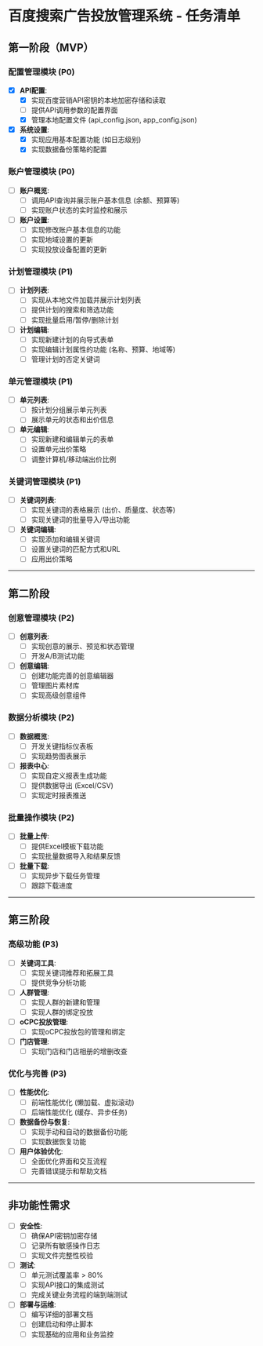 # 百度搜索广告投放管理系统 - 任务清单

## 第一阶段（MVP）

### 配置管理模块 (P0)
- [x] **API配置**:
  - [x] 实现百度营销API密钥的本地加密存储和读取
  - [ ] 提供API调用参数的配置界面
  - [x] 管理本地配置文件 (api_config.json, app_config.json)
- [x] **系统设置**:
  - [x] 实现应用基本配置功能 (如日志级别)
  - [x] 实现数据备份策略的配置

### 账户管理模块 (P0)
- [ ] **账户概览**:
  - [ ] 调用API查询并展示账户基本信息 (余额、预算等)
  - [ ] 实现账户状态的实时监控和展示
- [ ] **账户设置**:
  - [ ] 实现修改账户基本信息的功能
  - [ ] 实现地域设置的更新
  - [ ] 实现投放设备配置的更新

### 计划管理模块 (P1)
- [ ] **计划列表**:
  - [ ] 实现从本地文件加载并展示计划列表
  - [ ] 提供计划的搜索和筛选功能
  - [ ] 实现批量启用/暂停/删除计划
- [ ] **计划编辑**:
  - [ ] 实现新建计划的向导式表单
  - [ ] 实现编辑计划属性的功能 (名称、预算、地域等)
  - [ ] 管理计划的否定关键词

### 单元管理模块 (P1)
- [ ] **单元列表**:
  - [ ] 按计划分组展示单元列表
  - [ ] 展示单元的状态和出价信息
- [ ] **单元编辑**:
  - [ ] 实现新建和编辑单元的表单
  - [ ] 设置单元出价策略
  - [ ] 调整计算机/移动端出价比例

### 关键词管理模块 (P1)
- [ ] **关键词列表**:
  - [ ] 实现关键词的表格展示 (出价、质量度、状态等)
  - [ ] 实现关键词的批量导入/导出功能
- [ ] **关键词编辑**:
  - [ ] 实现添加和编辑关键词
  - [ ] 设置关键词的匹配方式和URL
  - [ ] 应用出价策略

---

## 第二阶段

### 创意管理模块 (P2)
- [ ] **创意列表**:
  - [ ] 实现创意的展示、预览和状态管理
  - [ ] 开发A/B测试功能
- [ ] **创意编辑**:
  - [ ] 创建功能完善的创意编辑器
  - [ ] 管理图片素材库
  - [ ] 实现高级创意组件

### 数据分析模块 (P2)
- [ ] **数据概览**:
  - [ ] 开发关键指标仪表板
  - [ ] 实现趋势图表展示
- [ ] **报表中心**:
  - [ ] 实现自定义报表生成功能
  - [ ] 提供数据导出 (Excel/CSV)
  - [ ] 实现定时报表推送

### 批量操作模块 (P2)
- [ ] **批量上传**:
  - [ ] 提供Excel模板下载功能
  - [ ] 实现批量数据导入和结果反馈
- [ ] **批量下载**:
  - [ ] 实现异步下载任务管理
  - [ ] 跟踪下载进度

---

## 第三阶段

### 高级功能 (P3)
- [ ] **关键词工具**:
  - [ ] 实现关键词推荐和拓展工具
  - [ ] 提供竞争分析功能
- [ ] **人群管理**:
  - [ ] 实现人群的新建和管理
  - [ ] 实现人群的绑定投放
- [ ] **oCPC投放管理**:
  - [ ] 实现oCPC投放包的管理和绑定
- [ ] **门店管理**:
  - [ ] 实现门店和门店相册的增删改查

### 优化与完善 (P3)
- [ ] **性能优化**:
  - [ ] 前端性能优化 (懒加载、虚拟滚动)
  - [ ] 后端性能优化 (缓存、异步任务)
- [ ] **数据备份与恢复**:
  - [ ] 实现手动和自动的数据备份功能
  - [ ] 实现数据恢复功能
- [ ] **用户体验优化**:
  - [ ] 全面优化界面和交互流程
  - [ ] 完善错误提示和帮助文档

---

## 非功能性需求

- [ ] **安全性**:
  - [ ] 确保API密钥加密存储
  - [ ] 记录所有敏感操作日志
  - [ ] 实现文件完整性校验
- [ ] **测试**:
  - [ ] 单元测试覆盖率 > 80%
  - [ ] 实现API接口的集成测试
  - [ ] 完成关键业务流程的端到端测试
- [ ] **部署与运维**:
  - [ ] 编写详细的部署文档
  - [ ] 创建启动和停止脚本
  - [ ] 实现基础的应用和业务监控
